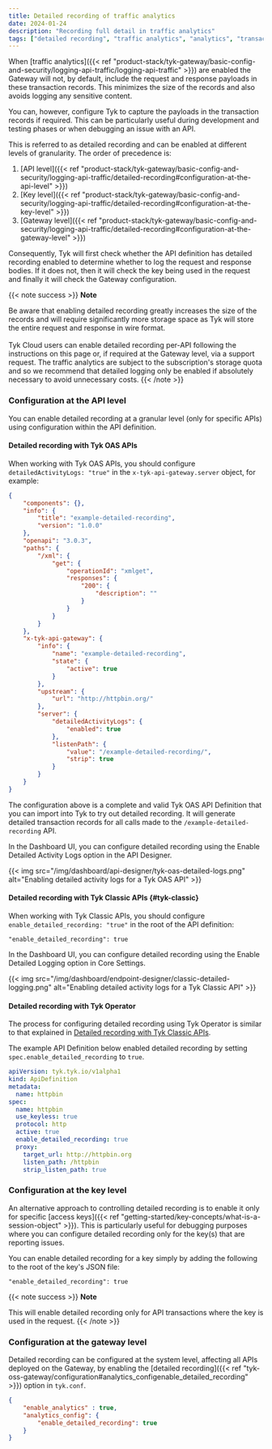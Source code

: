 ```yaml
---
title: Detailed recording of traffic analytics
date: 2024-01-24
description: "Recording full detail in traffic analytics"
tags: ["detailed recording", "traffic analytics", "analytics", "transaction logs", "traffic monitoring", "configuration"]
---
```


When [traffic analytics]({{< ref "product-stack/tyk-gateway/basic-config-and-security/logging-api-traffic/logging-api-traffic" >}}) are enabled the Gateway will not, by default, include the request and response payloads in these transaction records. This minimizes the size of the records and also avoids logging any sensitive content.

You can, however, configure Tyk to capture the payloads in the transaction records if required. This can be particularly useful during development and testing phases or when debugging an issue with an API.

This is referred to as detailed recording and can be enabled at different levels of granularity. The order of precedence is:
1. [API level]({{< ref "product-stack/tyk-gateway/basic-config-and-security/logging-api-traffic/detailed-recording#configuration-at-the-api-level" >}})
2. [Key level]({{< ref "product-stack/tyk-gateway/basic-config-and-security/logging-api-traffic/detailed-recording#configuration-at-the-key-level" >}})
3. [Gateway level]({{< ref "product-stack/tyk-gateway/basic-config-and-security/logging-api-traffic/detailed-recording#configuration-at-the-gateway-level" >}})

Consequently, Tyk will first check whether the API definition has detailed recording enabled to determine whether to log the request and response bodies. If it does not, then it will check the key being used in the request and finally it will check the Gateway configuration.

{{< note success >}}
**Note**  

Be aware that enabling detailed recording greatly increases the size of the records and will require significantly more storage space as Tyk will store the entire request and response in wire format.
<br>
<br>
Tyk Cloud users can enable detailed recording per-API following the instructions on this page or, if required at the Gateway level, via a support request. The traffic analytics are subject to the subscription's storage quota and so we recommend that detailed logging only be enabled if absolutely necessary to avoid unnecessary costs.
{{< /note >}}

### Configuration at the API level

You can enable detailed recording at a granular level (only for specific APIs) using configuration within the API definition.

#### Detailed recording with Tyk OAS APIs

When working with Tyk OAS APIs, you should configure `detailedActivityLogs: "true"` in the `x-tyk-api-gateway.server` object, for example:

```json {hl_lines=["31-33"],linenos=true, linenostart=1}
{
    "components": {},
    "info": {
        "title": "example-detailed-recording",
        "version": "1.0.0"
    },
    "openapi": "3.0.3",
    "paths": {
        "/xml": {
            "get": {
                "operationId": "xmlget",
                "responses": {
                    "200": {
                        "description": ""
                    }
                }
            }
        }
    },
    "x-tyk-api-gateway": {
        "info": {
            "name": "example-detailed-recording",
            "state": {
                "active": true
            }
        },
        "upstream": {
            "url": "http://httpbin.org/"
        },
        "server": {
            "detailedActivityLogs": {
                "enabled": true
            },
            "listenPath": {
                "value": "/example-detailed-recording/",
                "strip": true
            }
        }
    }
}
```

The configuration above is a complete and valid Tyk OAS API Definition that you can import into Tyk to try out detailed recording. It will generate detailed transaction records for all calls made to the `/example-detailed-recording` API.

In the Dashboard UI, you can configure detailed recording using the Enable Detailed Activity Logs option in the API Designer.

{{< img src="/img/dashboard/api-designer/tyk-oas-detailed-logs.png" alt="Enabling detailed activity logs for a Tyk OAS API" >}}

#### Detailed recording with Tyk Classic APIs {#tyk-classic}

When working with Tyk Classic APIs, you should configure `enable_detailed_recording: "true"` in the root of the API definition:

```
"enable_detailed_recording": true
```

In the Dashboard UI, you can configure detailed recording using the Enable Detailed Logging option in Core Settings.

{{< img src="/img/dashboard/endpoint-designer/classic-detailed-logging.png" alt="Enabling detailed activity logs for a Tyk Classic API" >}}

#### Detailed recording with Tyk Operator

The process for configuring detailed recording using Tyk Operator is similar to that explained in [Detailed recording with Tyk Classic APIs](#tyk-classic).

The example API Definition below enabled detailed recording by setting `spec.enable_detailed_recording` to `true`.

```yaml {linenos=true, linenostart=1, hl_lines=["10-10"]}
apiVersion: tyk.tyk.io/v1alpha1
kind: ApiDefinition
metadata:
  name: httpbin
spec:
  name: httpbin
  use_keyless: true
  protocol: http
  active: true
  enable_detailed_recording: true
  proxy:
    target_url: http://httpbin.org
    listen_path: /httpbin
    strip_listen_path: true
```

### Configuration at the key level
An alternative approach to controlling detailed recording is to enable it only for specific [access keys]({{< ref "getting-started/key-concepts/what-is-a-session-object" >}}). This is particularly useful for debugging purposes where you can configure detailed recording only for the key(s) that are reporting issues.

You can enable detailed recording for a key simply by adding the following to the root of the key's JSON file:

```
"enable_detailed_recording": true
```
{{< note success >}}
**Note**  

This will enable detailed recording only for API transactions where the key is used in the request.
{{< /note >}}

### Configuration at the gateway level
Detailed recording can be configured at the system level, affecting all APIs deployed on the Gateway, by enabling the [detailed recording]({{< ref "tyk-oss-gateway/configuration#analytics_configenable_detailed_recording" >}}) option in `tyk.conf`.

```.json
{
    "enable_analytics" : true,
    "analytics_config": {
        "enable_detailed_recording": true
    }
}
```
